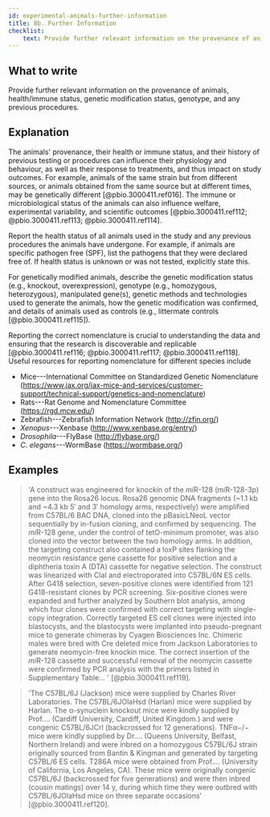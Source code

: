 ```yaml
---
id: experimental-animals-further-information
title: 8b. Further Information
checklist: 
    text: Provide further relevant information on the provenance of animals, health/immune status, genetic modification status, genotype, and any previous procedures.
---
```


## What to write

Provide further relevant information on the provenance of animals, health/immune status, genetic modification status, genotype, and any previous procedures.

## Explanation

The animals' provenance, their health or immune status,
and their history of previous testing or procedures can influence their
physiology and behaviour, as well as their response to treatments, and
thus impact on study outcomes. For example, animals of the same strain
but from different sources, or animals obtained from the same source but
at different times, may be genetically different
[@pbio.3000411.ref016]. The immune or microbiological status of the
animals can also influence welfare, experimental variability, and
scientific outcomes [@pbio.3000411.ref112; @pbio.3000411.ref113; @pbio.3000411.ref114].

Report the health status of all animals used in the study and any
previous procedures the animals have undergone. For example, if animals
are specific pathogen free (SPF), list the pathogens that they were
declared free of. If health status is unknown or was not tested,
explicitly state this.

For genetically modified animals, describe the genetic modification
status (e.g., knockout, overexpression), genotype (e.g., homozygous,
heterozygous), manipulated gene(s), genetic methods and technologies
used to generate the animals, how the genetic modification was
confirmed, and details of animals used as controls (e.g., littermate
controls [@pbio.3000411.ref115]).

Reporting the correct nomenclature is crucial to understanding the data
and ensuring that the research is discoverable and replicable
[@pbio.3000411.ref116; @pbio.3000411.ref117; @pbio.3000411.ref118]. Useful resources for
reporting nomenclature for different species include

- Mice---International Committee on Standardized Genetic Nomenclature
    (<https://www.jax.org/jax-mice-and-services/customer-support/technical-support/genetics-and-nomenclature>)
- Rats---Rat Genome and Nomenclature Committee
    (<https://rgd.mcw.edu/>)
- Zebrafish---Zebrafish Information Network (<http://zfin.org/>)
- *Xenopus*---Xenbase (<http://www.xenbase.org/entry/>)
- *Drosophila*---FlyBase (<http://flybase.org/>)
- *C*. *elegans*---WormBase (<https://wormbase.org/>)

## Examples

> 'A construct was engineered for knockin of the *mi*R-128 (*mi*R-128-3p)
gene into the Rosa26 locus. Rosa26 genomic DNA fragments (\~1.1 kb and
\~4.3 kb 5′ and 3′ homology arms, respectively) were amplified from
C57BL/6 BAC DNA, cloned into the pBasicLNeoL vector sequentially by
in-fusion cloning, and confirmed by sequencing. The *mi*R-128 gene,
under the control of tetO-minimum promoter, was also cloned into the
vector between the two homology arms. In addition, the targeting
construct also contained a loxP sites flanking the neomycin resistance
gene cassette for positive selection and a diphtheria toxin A (DTA)
cassette for negative selection. The construct was linearized with ClaI
and electroporated into C57BL/6N ES cells. After G418 selection,
seven-positive clones were identified from 121 G418-resistant clones by
PCR screening. Six-positive clones were expanded and further analyzed by
Southern blot analysis, among which four clones were confirmed with
correct targeting with single-copy integration. Correctly targeted ES
cell clones were injected into blastocysts, and the blastocysts were
implanted into pseudo-pregnant mice to generate chimeras by Cyagen
Biosciences Inc. Chimeric males were bred with Cre deleted mice from
Jackson Laboratories to generate neomycin-free knockin mice. The correct
insertion of the *mi*R-128 cassette and successful removal of the
neomycin cassette were confirmed by PCR analysis with the primers listed
in Supplementary Table... ' [@pbio.3000411.ref119].

> 'The C57BL/6J (Jackson) mice were supplied by Charles River
Laboratories. The C57BL/6JOlaHsd (Harlan) mice were supplied by Harlan.
The α-synuclein knockout mice were kindly supplied by Prof.... (Cardiff
University, Cardiff, United Kingdom.) and were congenic C57BL/6JCrl
(backcrossed for 12 generations). TNFα−/− mice were kindly supplied by
Dr.... (Queens University, Belfast, Northern Ireland) and were inbred on
a homozygous C57BL/6J strain originally sourced from Bantin & Kingman
and generated by targeting C57BL/6 ES cells. T286A mice were obtained
from Prof.... (University of California, Los Angeles, CA). These mice
were originally congenic C57BL/6J (backcrossed for five generations) and
were then inbred (cousin matings) over 14 y, during which time they were
outbred with C57BL/6JOlaHsd mice on three separate occasions'
[@pbio.3000411.ref120].
